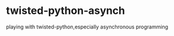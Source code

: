 twisted-python-asynch
=====================

playing with twisted-python,especially asynchronous programming